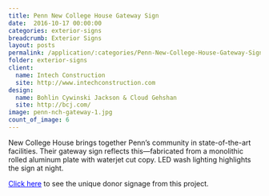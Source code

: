 ```yaml
---
title: Penn New College House Gateway Sign
date:  2016-10-17 00:00:00
categories: exterior-signs
breadcrumb: Exterior Signs
layout: posts
permalink: /application/:categories/Penn-New-College-House-Gateway-Sign/
folder: exterior-signs
client:
  name: Intech Construction
  site: http://www.intechconstruction.com
design:
  name: Bohlin Cywinski Jackson & Cloud Gehshan 
  site: http://bcj.com/
image: penn-nch-gateway-1.jpg
count_of_image: 6
---
```


<div class="col-xs-12 col-sm-12 col-md-12 col-lg-12">
  <div class="fotorama application-item__slider" data-nav="thumbs" data-thumbheight="109" border-width="3" data-maxheight="500">
    <a {{ href | img : "fotorama/penn-nch-gateway-1.jpg" }}></a>
    <a {{ href | img : "fotorama/penn-nch-gateway-2.jpg" }}></a>
    <a {{ href | img : "fotorama/penn-nch-gateway-3.jpg" }}></a>
    <a {{ href | img : "fotorama/penn-nch-gateway-4.jpg" }}></a>
    <a {{ href | img : "fotorama/penn-nch-gateway-5.jpg" }}></a>
    <a {{ href | img : "fotorama/penn-nch-gateway-6.jpg" }}></a>
  </div>
  <div class="visible-xs application-item__icon-slider">
    <i class="icon-swipe"></i>
  </div>
<p class="application-item__content application-item__content--bottom">
    New College House brings together Penn’s community in state-of-the-art facilities.  Their gateway sign reflects this—fabricated from a monolithic rolled aluminum plate with waterjet cut copy.  LED wash lighting highlights the sign at night.
</p>
<p class="application-item__content application-item__content--bottom">
     <a style='color:blue;' href='/application/donor-recognition/New-College-House-Donor-Signage/'>Click here</a> to see the unique donor signage from this project.
</p>
</div>
